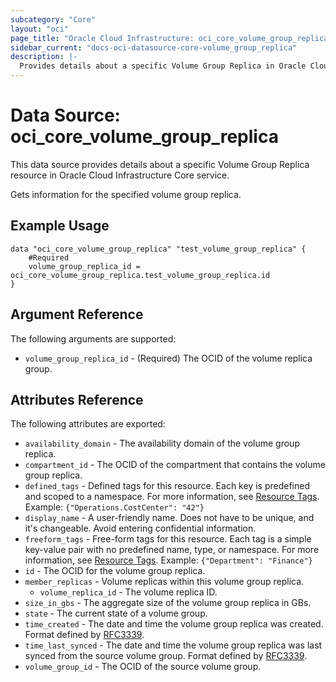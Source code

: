 ```yaml
---
subcategory: "Core"
layout: "oci"
page_title: "Oracle Cloud Infrastructure: oci_core_volume_group_replica"
sidebar_current: "docs-oci-datasource-core-volume_group_replica"
description: |-
  Provides details about a specific Volume Group Replica in Oracle Cloud Infrastructure Core service
---
```


# Data Source: oci_core_volume_group_replica
This data source provides details about a specific Volume Group Replica resource in Oracle Cloud Infrastructure Core service.

Gets information for the specified volume group replica.

## Example Usage

```hcl
data "oci_core_volume_group_replica" "test_volume_group_replica" {
	#Required
	volume_group_replica_id = oci_core_volume_group_replica.test_volume_group_replica.id
}
```

## Argument Reference

The following arguments are supported:

* `volume_group_replica_id` - (Required) The OCID of the volume replica group.


## Attributes Reference

The following attributes are exported:

* `availability_domain` - The availability domain of the volume group replica.
* `compartment_id` - The OCID of the compartment that contains the volume group replica.
* `defined_tags` - Defined tags for this resource. Each key is predefined and scoped to a namespace. For more information, see [Resource Tags](https://docs.cloud.oracle.com/iaas/Content/General/Concepts/resourcetags.htm).  Example: `{"Operations.CostCenter": "42"}` 
* `display_name` - A user-friendly name. Does not have to be unique, and it's changeable. Avoid entering confidential information. 
* `freeform_tags` - Free-form tags for this resource. Each tag is a simple key-value pair with no predefined name, type, or namespace. For more information, see [Resource Tags](https://docs.cloud.oracle.com/iaas/Content/General/Concepts/resourcetags.htm).  Example: `{"Department": "Finance"}` 
* `id` - The OCID for the volume group replica.
* `member_replicas` - Volume replicas within this volume group replica.
	* `volume_replica_id` - The volume replica ID.
* `size_in_gbs` - The aggregate size of the volume group replica in GBs.
* `state` - The current state of a volume group.
* `time_created` - The date and time the volume group replica was created. Format defined by [RFC3339](https://tools.ietf.org/html/rfc3339).
* `time_last_synced` - The date and time the volume group replica was last synced from the source volume group. Format defined by [RFC3339](https://tools.ietf.org/html/rfc3339). 
* `volume_group_id` - The OCID of the source volume group.


